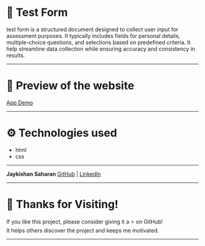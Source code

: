 # 📝 Test Form
test form is a structured document designed to collect user input for assessment purposes.
It typically includes fields for personal details, multiple-choice questions, and selections based on predefined criteria.
It help streamline data collection while ensuring accuracy and consistency in results.

---
# 📸 Preview of the website
[App Demo](https://jaykishan1saharan.github.io/testform.github.io/)

---
# ⚙️ Technologies used
- html
- css

---
**Jaykishan Saharan**
[GitHub](https://github.com/jaykishan1saharan) | [LinkedIn](www.linkedin.com/in/jaikishan-saharan-a67485327)

---
# 🙌 Thanks for Visiting!
If you like this project, please consider giving it a ⭐ on GitHub!  
It helps others discover the project and keeps me motivated.

---
